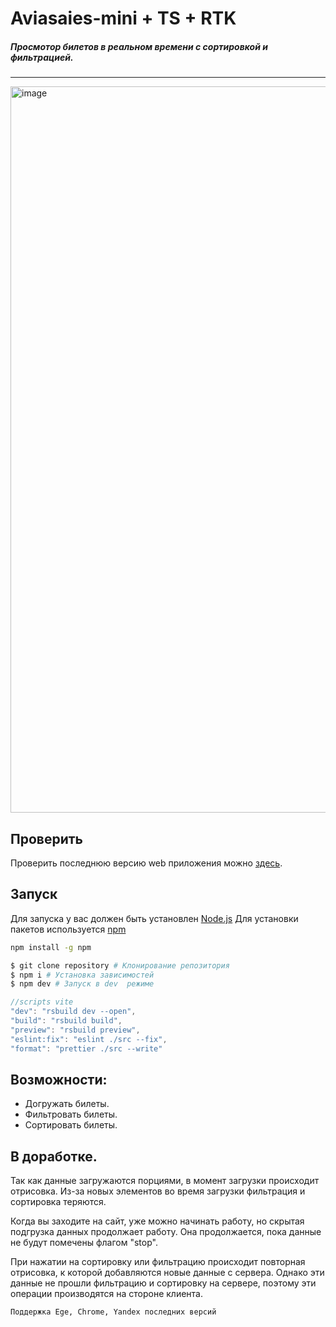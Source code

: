 # Aviasaies-mini + TS + RTK

##### Просмотор билетов в реальном времени с сортировкой и фильтрацией.

---

<img width="1162" alt="image" src="https://github.com/Binatik/images/assets/47430210/78b83d8e-9562-4e76-ae69-0a26378d7d4a">

## Проверить

Проверить последнюю версию web приложения можно [здесь](https://aviasaies-mini.netlify.app/).

## Запуск

Для запуска у вас должен быть установлен [Node.js](http://nodejs.org)
Для установки пакетов используется [npm](https://www.npmjs.com)

```bash
npm install -g npm
```

```bash
$ git clone repository # Клонирование репозитория
$ npm i # Установка зависимостей
$ npm dev # Запуск в dev  режиме
```

```js
//scripts vite
"dev": "rsbuild dev --open",
"build": "rsbuild build",
"preview": "rsbuild preview",
"eslint:fix": "eslint ./src --fix",
"format": "prettier ./src --write"
```

## Возможности:

- Догружать билеты.
- Фильтровать билеты.
- Сортировать билеты.

## В доработке.

Так как данные загружаются порциями, в момент загрузки происходит отрисовка. Из-за новых элементов во время загрузки фильтрация и сортировка теряются.

Когда вы заходите на сайт, уже можно начинать работу, но скрытая подгрузка данных продолжает работу. Она продолжается, пока данные не будут помечены флагом "stop".

При нажатии на сортировку или фильтрацию происходит повторная отрисовка, к которой добавляются новые данные с сервера. Однако эти данные не прошли фильтрацию и сортировку на сервере, поэтому эти операции производятся на стороне клиента.

`Поддержка Ege, Chrome, Yandex последних версий`
